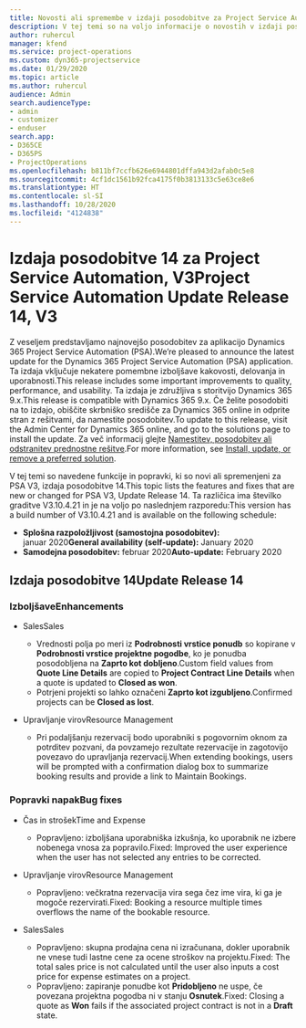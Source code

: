 ```yaml
---
title: Novosti ali spremembe v izdaji posodobitve za Project Service Automation 14, V3
description: V tej temi so na voljo informacije o novostih v izdaji posodobitve za Project Service Automation 14, V3.
author: ruhercul
manager: kfend
ms.service: project-operations
ms.custom: dyn365-projectservice
ms.date: 01/29/2020
ms.topic: article
ms.author: ruhercul
audience: Admin
search.audienceType:
- admin
- customizer
- enduser
search.app:
- D365CE
- D365PS
- ProjectOperations
ms.openlocfilehash: b811bf7ccfb626e6944801dffa943d2afab0c5e8
ms.sourcegitcommit: 4cf1dc1561b92fca4175f0b3813133c5e63ce8e6
ms.translationtype: HT
ms.contentlocale: sl-SI
ms.lasthandoff: 10/28/2020
ms.locfileid: "4124838"
---
```

# <a name="project-service-automation-update-release-14-v3"></a><span data-ttu-id="086c8-103">Izdaja posodobitve 14 za Project Service Automation, V3</span><span class="sxs-lookup"><span data-stu-id="086c8-103">Project Service Automation Update Release 14, V3</span></span>
<span data-ttu-id="086c8-104">Z veseljem predstavljamo najnovejšo posodobitev za aplikacijo Dynamics 365 Project Service Automation (PSA).</span><span class="sxs-lookup"><span data-stu-id="086c8-104">We’re pleased to announce the latest update for the Dynamics 365 Project Service Automation (PSA) application.</span></span> <span data-ttu-id="086c8-105">Ta izdaja vključuje nekatere pomembne izboljšave kakovosti, delovanja in uporabnosti.</span><span class="sxs-lookup"><span data-stu-id="086c8-105">This release includes some important improvements to quality, performance, and usability.</span></span> <span data-ttu-id="086c8-106">Ta izdaja je združljiva s storitvijo Dynamics 365 9.x.</span><span class="sxs-lookup"><span data-stu-id="086c8-106">This release is compatible with Dynamics 365 9.x.</span></span> <span data-ttu-id="086c8-107">Če želite posodobiti na to izdajo, obiščite skrbniško središče za Dynamics 365 online in odprite stran z rešitvami, da namestite posodobitev.</span><span class="sxs-lookup"><span data-stu-id="086c8-107">To update to this release, visit the Admin Center for Dynamics 365 online, and go to the solutions page to install the update.</span></span> <span data-ttu-id="086c8-108">Za več informacij glejte [Namestitev, posodobitev ali odstranitev prednostne rešitve](https://docs.microsoft.com/power-platform/admin/install-remove-preferred-solution).</span><span class="sxs-lookup"><span data-stu-id="086c8-108">For more information, see [Install, update, or remove a preferred solution](https://docs.microsoft.com/power-platform/admin/install-remove-preferred-solution).</span></span>

<span data-ttu-id="086c8-109">V tej temi so navedene funkcije in popravki, ki so novi ali spremenjeni za PSA V3, izdaja posodobitve 14.</span><span class="sxs-lookup"><span data-stu-id="086c8-109">This topic lists the features and fixes that are new or changed for PSA V3, Update Release 14.</span></span> <span data-ttu-id="086c8-110">Ta različica ima številko graditve V3.10.4.21 in je na voljo po naslednjem razporedu:</span><span class="sxs-lookup"><span data-stu-id="086c8-110">This version has a build number of V3.10.4.21 and is available on the following schedule:</span></span>

- <span data-ttu-id="086c8-111">**Splošna razpoložljivost (samostojna posodobitev):** januar 2020</span><span class="sxs-lookup"><span data-stu-id="086c8-111">**General availability (self-update):** January 2020</span></span>
- <span data-ttu-id="086c8-112">**Samodejna posodobitev:** februar 2020</span><span class="sxs-lookup"><span data-stu-id="086c8-112">**Auto-update:** February 2020</span></span>

## <a name="update-release-14"></a><span data-ttu-id="086c8-113">Izdaja posodobitve 14</span><span class="sxs-lookup"><span data-stu-id="086c8-113">Update Release 14</span></span>

### <a name="enhancements"></a><span data-ttu-id="086c8-114">Izboljšave</span><span class="sxs-lookup"><span data-stu-id="086c8-114">Enhancements</span></span>

- <span data-ttu-id="086c8-115">Sales</span><span class="sxs-lookup"><span data-stu-id="086c8-115">Sales</span></span>

     - <span data-ttu-id="086c8-116">Vrednosti polja po meri iz **Podrobnosti vrstice ponudb** so kopirane v **Podrobnosti vrstice projektne pogodbe**, ko je ponudba posodobljena na **Zaprto kot dobljeno**.</span><span class="sxs-lookup"><span data-stu-id="086c8-116">Custom field values from **Quote Line Details** are copied to **Project Contract Line Details** when a quote is updated to **Closed as won**.</span></span>
     - <span data-ttu-id="086c8-117">Potrjeni projekti so lahko označeni **Zaprto kot izgubljeno**.</span><span class="sxs-lookup"><span data-stu-id="086c8-117">Confirmed projects can be **Closed as lost**.</span></span>

- <span data-ttu-id="086c8-118">Upravljanje virov</span><span class="sxs-lookup"><span data-stu-id="086c8-118">Resource Management</span></span>

     - <span data-ttu-id="086c8-119">Pri podaljšanju rezervacij bodo uporabniki s pogovornim oknom za potrditev pozvani, da povzamejo rezultate rezervacije in zagotovijo povezavo do upravljanja rezervacij.</span><span class="sxs-lookup"><span data-stu-id="086c8-119">When extending bookings, users will be prompted with a confirmation dialog box to summarize booking results and provide a link to Maintain Bookings.</span></span>


### <a name="bug-fixes"></a><span data-ttu-id="086c8-120">Popravki napak</span><span class="sxs-lookup"><span data-stu-id="086c8-120">Bug fixes</span></span>

- <span data-ttu-id="086c8-121">Čas in strošek</span><span class="sxs-lookup"><span data-stu-id="086c8-121">Time and Expense</span></span>

     - <span data-ttu-id="086c8-122">Popravljeno: izboljšana uporabniška izkušnja, ko uporabnik ne izbere nobenega vnosa za popravilo.</span><span class="sxs-lookup"><span data-stu-id="086c8-122">Fixed: Improved the user experience when the user has not selected any entries to be corrected.</span></span>

- <span data-ttu-id="086c8-123">Upravljanje virov</span><span class="sxs-lookup"><span data-stu-id="086c8-123">Resource Management</span></span>

     - <span data-ttu-id="086c8-124">Popravljeno: večkratna rezervacija vira sega čez ime vira, ki ga je mogoče rezervirati.</span><span class="sxs-lookup"><span data-stu-id="086c8-124">Fixed: Booking a resource multiple times overflows the name of the bookable resource.</span></span>

- <span data-ttu-id="086c8-125">Sales</span><span class="sxs-lookup"><span data-stu-id="086c8-125">Sales</span></span>

     - <span data-ttu-id="086c8-126">Popravljeno: skupna prodajna cena ni izračunana, dokler uporabnik ne vnese tudi lastne cene za ocene stroškov na projektu.</span><span class="sxs-lookup"><span data-stu-id="086c8-126">Fixed: The total sales price is not calculated until the user also inputs a cost price for expense estimates on a project.</span></span>
     - <span data-ttu-id="086c8-127">Popravljeno: zapiranje ponudbe kot **Pridobljeno** ne uspe, če povezana projektna pogodba ni v stanju **Osnutek**.</span><span class="sxs-lookup"><span data-stu-id="086c8-127">Fixed: Closing a quote as **Won** fails if the associated project contract is not in a **Draft** state.</span></span>

